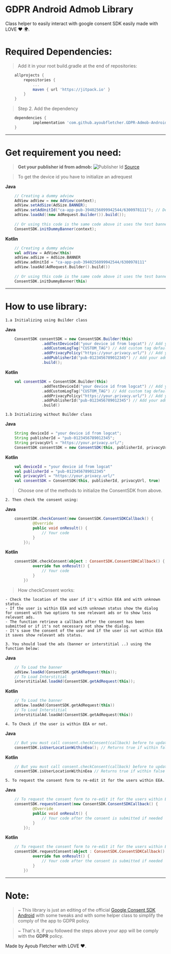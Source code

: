 # GDPR Android Admob Library
Class helper to easily interact with google consent SDK easily made with LOVE :heart: :earth_africa:.

# Required Dependencies:
> Add it in your root build.gradle at the end of repositories:
```gradle
    allprojects {
		repositories {
			...
			maven { url 'https://jitpack.io' }
		}
	}
```
> Step 2. Add the dependency
```gradle
    dependencies {
	        implementation 'com.github.ayoubfletcher.GDPR-Admob-Android:consentsdk:0.1.2'
	}
```
---
# Get requirement you need:
> **Get your publisher id from admob:**
![Publisher Id](http://lh3.googleusercontent.com/jbo5TVXuXU0DEHD3dfyutomLUTtsKTkg9LunCXh8R_DTv7T__91P0e4KLtAt9foPzQ=w895)
[Source](https://support.google.com/admob/answer/2784578?hl=en)

> To get the device id you have to initialize an adrequest

**Java**
```java
    // Creating a dummy adview
    AdView adView = new AdView(context);
    adView.setAdSize(AdSize.BANNER);
    adView.setAdUnitId("ca-app-pub-3940256099942544/6300978111"); // Default test banner id
    adView.loadAd((new AdRequest.Builder()).build());
    
    // Or using this code is the same code above it uses the test banner id provided by admob. 'ca-app-pub-3940256099942544/6300978111'
    ConsentSDK.initDummyBanner(context);
```
**Kotlin**
```kotlin
    // Creating a dummy adview
    val adView = AdView(this)
    adView.adSize = AdSize.BANNER
    adView.adUnitId = "ca-app-pub-3940256099942544/6300978111"
    adView.loadAd(AdRequest.Builder().build())
    
    // Or using this code is the same code above it uses the test banner id provided by admob. 'ca-app-pub-3940256099942544/6300978111'
    ConsentSDK.initDummyBanner(this)
```
---
# How to use library:
`1.a Initializing using Builder class`

**Java**
```java
    ConsentSDK consentSDK = new ConsentSDK.Builder(this)
                .addTestDeviceId("your device id from logcat") // Add your test device id "Remove addTestDeviceId on production!"
                .addCustomLogTag("CUSTOM_TAG") // Add custom tag default: ID_LOG
                .addPrivacyPolicy("https://your.privacy.url/") // Add your privacy policy url
                .addPublisherId("pub-0123456789012345") // Add your admob publisher id
                .build();
```
**Kotlin**
```kotlin
    val consentSDK = ConsentSDK.Builder(this)
                .addTestDeviceId("your device id from logcat") // Add your test device id "Remove addTestDeviceId on production!"
                .addCustomLogTag("CUSTOM_TAG") // Add custom tag default: ID_LOG
                .addPrivacyPolicy("https://your.privacy.url/") // Add your privacy policy url
                .addPublisherId("pub-0123456789012345") // Add your admob publisher id
                .build()
```
`1.b Initializing without Builder class`

**Java**
```java
    String deviceId = "your device id from logcat";
    String publisherId = "pub-0123456789012345";
    String privacyUrl = "https://your.privacy.url/";
    ConsentSDK consentSDK = new ConsentSDK(this, publisherId, privacyUrl, true);
```
**Kotlin**
```kotlin
    val deviceId = "your device id from logcat"
    val publisherId = "pub-0123456789012345"
    val privacyUrl = "https://your.privacy.url/"
    val consentSDK = ConsentSDK(this, publisherId, privacyUrl, true)
```
> Choose one of the methods to initialize the ConsentSDK from above.

`2. Then check the consent using:`

**Java**
```java
    consentSDK.checkConsent(new ConsentSDK.ConsentSDKCallback() {
            @Override
            public void onResult() {
                // Your code
            }
        });
```
**Kotlin**
```kotlin
    consentSDK.checkConsent(object : ConsentSDK.ConsentSDKCallback() {
            override fun onResult() {
                // Your code
            }
        })
```
> How checkConsent works:
```
- Check the location of the user if it's within EEA and with unknown status.
- If the user is within EEA and with unknown status show the dialog for consent with two options to see relevant ads or to show less relevant ads.
- The function retrieve a callback after the consent has been submitted or if it's not necessary not show the dialog.
- It's save the consent of the user and if the user is not within EEA it saves show relevant ads status.
```

`3. You should load the ads (banner or interstitial ..) using the function below:`

**Java**
```java
    // To Load the banner
    adView.loadAd(ConsentSDK.getAdRequest(this));
    // To Load Interstitial
    interstitialAd.loadAd(ConsentSDK.getAdRequest(this));
```
**Kotlin**
```kotlin
    // To Load the banner
    adView.loadAd(ConsentSDK.getAdRequest(this))
    // To Load Interstitial
    interstitialAd.loadAd(ConsentSDK.getAdRequest(this))
```
`4. To Check if the user is within EEA or not.`

**Java**
```java
    // But you must call consent.checkConsent(callback) before to update the status
    consentSDK.isUserLocationWithinEea(); // Returns true if within false if not.
```
**Kotlin**
```kotlin
    // But you must call consent.checkConsent(callback) before to update the status
    consentSDK.isUserLocationWithinEea // Returns true if within false if not.
```
`5. To request the consent form to re-edit it for the users within EEA.`

**Java**
```java
    // To request the consent form to re-edit it for the users within EEA
    consentSDK.requestConsent(new ConsentSDK.ConsentSDKCallback() {
            @Override
            public void onResult() {
                // Your code after the consent is submitted if needed
            }
        });
```
**Kotlin**
```kotlin
    // To request the consent form to re-edit it for the users within EEA
    consentSDK.requestConsent(object : ConsentSDK.ConsentSDKCallback() {
            override fun onResult() {
                // Your code after the consent is submitted if needed
            }
        })
```
---
# Note:
> ~ This library is just an editing of the official [Google Consent SDK Android](https://github.com/googleads/googleads-consent-sdk-android) with some tweaks and with some helper class to simplify the comply of the app to GDPR policy.

> ~ That's it, if you followed the steps above your app will be comply with the **GDPR** policy.

Made by Ayoub Fletcher with LOVE :heart:.
